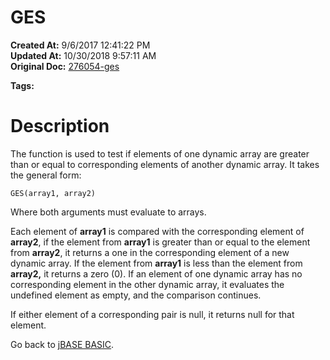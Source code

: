 # GES

**Created At:** 9/6/2017 12:41:22 PM  
**Updated At:** 10/30/2018 9:57:11 AM  
**Original Doc:** [276054-ges](https://docs.jbase.com/36868-jbase-basic/276054-ges)  

**Tags:**
<badge text='dynamic array comparison' vertical='middle' />
<badge text='dynamic arrays' vertical='middle' />

# Description 

The function is used to test if elements of one dynamic array are greater than or equal to corresponding elements of another dynamic array. It takes the general form:

```
GES(array1, array2)
```

Where both arguments must evaluate to arrays.

Each element of **array1** is compared with the corresponding element of **array2**, if the element from **array1** is greater than or equal to the element from **array2**, it returns a one in the corresponding element of a new dynamic array. If the element from **array1** is less than the element from **array2,** it returns a zero (0). If an element of one dynamic array has no corresponding element in the other dynamic array, it evaluates the undefined element as empty, and the comparison continues.

If either element of a corresponding pair is null, it returns null for that element.



Go back to [jBASE BASIC](263498-jbase-basic).
